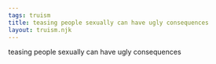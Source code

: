 ```yaml
---
tags: truism
title: teasing people sexually can have ugly consequences
layout: truism.njk
---
```


teasing people sexually can have ugly consequences